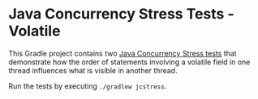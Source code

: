 # Java Concurrency Stress Tests - Volatile

This Gradle project contains two [Java Concurrency Stress tests](https://openjdk.org/projects/code-tools/jcstress/)
that demonstrate how the order of statements involving a volatile field in one thread influences what is visible
in another thread.

Run the tests by executing `./gradlew jcstress`.
